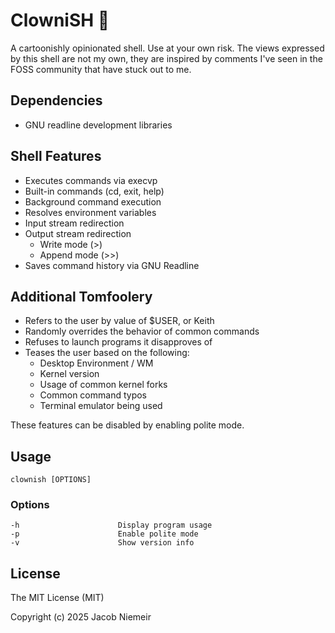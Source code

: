 # ClowniSH 🤡 
A cartoonishly opinionated shell. Use at your own risk.
The views expressed by this shell are not my own, they are inspired by comments I've seen in the FOSS community that have stuck out to me.

## Dependencies
* GNU readline development libraries

## Shell Features
* Executes commands via execvp
* Built-in commands (cd, exit, help)
* Background command execution
* Resolves environment variables
* Input stream redirection
* Output stream redirection
	* Write mode (>)
	* Append mode (>>)
* Saves command history via GNU Readline

## Additional Tomfoolery
* Refers to the user by value of $USER, or Keith
* Randomly overrides the behavior of common commands
* Refuses to launch programs it disapproves of
* Teases the user based on the following:
	* Desktop Environment / WM
	* Kernel version
	* Usage of common kernel forks
	* Common command typos
	* Terminal emulator being used

These features can be disabled by enabling polite mode.

## Usage
```
clownish [OPTIONS]
```

### Options
```
-h                      Display program usage
-p                      Enable polite mode
-v                      Show version info
```

## License
The MIT License (MIT)

Copyright (c) 2025 Jacob Niemeir
